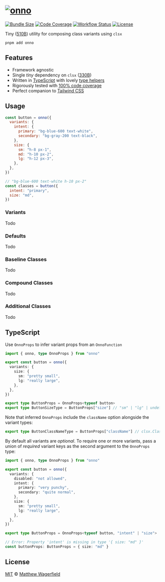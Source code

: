 # [![onno](https://raw.github.com/wagerfield/onno/main/assets/onno.svg)][onno]

[![Bundle Size](https://img.shields.io/bundlephobia/minzip/onno?style=flat-square&logo=npm&logoColor=FFF&label=size&color=4C8)][bundlephobia-onno]
[![Code Coverage](https://img.shields.io/codecov/c/gh/wagerfield/onno?style=flat-square&logo=codecov&logoColor=FFF&color=4C8)][codecov]
[![Workflow Status](https://img.shields.io/github/actions/workflow/status/wagerfield/onno/test.yml?style=flat-square&logo=github&logoColor=FFF&color=4C8)][workflow]
[![License](https://img.shields.io/github/license/wagerfield/onno?style=flat-square&color=4C8)][license]

Tiny ([510B][bundlephobia-onno]) utility for composing class variants using `clsx`

    pnpm add onno

## Features

- Framework agnostic
- Single _tiny_ dependency on `clsx` ([330B][bundlephobia-clsx])
- Written in [TypeScript][typescript] with lovely [type helpers](#typescript)
- Rigorously tested with [100% code coverage][codecov]
- Perfect companion to [Tailwind CSS][tailwindcss]

## Usage

```js
const button = onno({
  variants: {
    intent: {
      primary: "bg-blue-600 text-white",
      secondary: "bg-gray-200 text-black",
    },
    size: {
      sm: "h-8 px-1",
      md: "h-10 px-2",
      lg: "h-12 px-3",
    },
  },
})

// "bg-blue-600 text-white h-10 px-2"
const classes = button({
  intent: "primary",
  size: "md",
})
```

### Variants

Todo

### Defaults

Todo

### Baseline Classes

Todo

### Compound Classes

Todo

### Additional Classes

Todo

## TypeScript

Use `OnnoProps` to infer variant props from an `OnnoFunction`

```ts
import { onno, type OnnoProps } from "onno"

export const button = onno({
  variants: {
    size: {
      sm: "pretty small",
      lg: "really large",
    },
  },
})

export type ButtonProps = OnnoProps<typeof button>
export type ButtonSizeType = ButtonProps["size"] // "sm" | "lg" | undefined
```

Note that inferred `OnnoProps` include the `className` option alongside the variant types:

```ts
export type ButtonClassNameType = ButtonProps["className"] // clsx.ClassValue
```

By default all variants are _optional_. To require one or more variants, pass a union of _required_ variant keys as the second argument to the `OnnoProps` type:

```ts
import { onno, type OnnoProps } from "onno"

export const button = onno({
  variants: {
    disabled: "not allowed",
    intent: {
      primary: "very punchy",
      secondary: "quite normal",
    },
    size: {
      sm: "pretty small",
      lg: "really large",
    },
  },
})

export type ButtonProps = OnnoProps<typeof button, "intent" | "size">

// Error: Property 'intent' is missing in type '{ size: "md" }'
const buttonProps: ButtonProps = { size: "md" }
```

## License

[MIT][license] © [Matthew Wagerfield][wagerfield]

[onno]: https://onnojs.com
[wagerfield]: https://github.com/wagerfield
[codecov]: https://codecov.io/gh/wagerfield/onno
[license]: https://github.com/wagerfield/onno/blob/main/license
[workflow]: https://github.com/wagerfield/onno/actions/workflows/test.yml
[bundlephobia-clsx]: https://bundlephobia.com/package/clsx@2.0.0
[bundlephobia-onno]: https://bundlephobia.com/package/onno@2.0.0
[typescript]: https://www.typescriptlang.org
[tailwindcss]: https://tailwindcss.com
